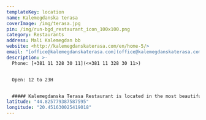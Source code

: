 ```yaml
---
templateKey: location
name: Kalemegdanska terasa
coverImage: /img/terasa.jpg
pin: /img/run-bgd_restaurant_icon_100x100.png
category: Restaurants
address: Mali Kalemegdan bb
website: <http://kalemegdanskaterasa.com/en/home-5/>
email: "[office@kalemegdanskaterasa.com](office@kalemegdanskaterasa.com)"
description: >-
  Phone: [+381 11 328 30 11](<+381 11 328 30 11>)


  Open: 12 to 23H


  ##### Kalemegdanska Terasa Restaurant is located in the most beautiful area of Belgrade, Kalemegdan, and completely integrated in the fortress ambient. Many great nations left their traces on Kalemegdan… In numerous battles, demolitions and renewals, from the times of the Roman Singidunum to the mighty Ottoman gate into Balkans. In the 15th century, this is where the capital of the medieval Serbia was located. Between the two world wars, the fortress got its current form and purpose: promenade, Military Museum, Art pavilion, the Zoo and the most beautiful terrace in the city – Kalemegdanska Terasa.
latitude: "44.825779387587595"
longitude: "20.451630025419018"
---
```


